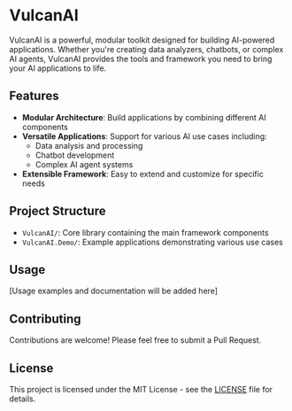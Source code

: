 # VulcanAI

VulcanAI is a powerful, modular toolkit designed for building AI-powered applications. Whether you're creating data analyzers, chatbots, or complex AI agents, VulcanAI provides the tools and framework you need to bring your AI applications to life.

## Features

- **Modular Architecture**: Build applications by combining different AI components
- **Versatile Applications**: Support for various AI use cases including:
  - Data analysis and processing
  - Chatbot development
  - Complex AI agent systems
- **Extensible Framework**: Easy to extend and customize for specific needs


## Project Structure

- `VulcanAI/`: Core library containing the main framework components
- `VulcanAI.Demo/`: Example applications demonstrating various use cases

## Usage

[Usage examples and documentation will be added here]

## Contributing

Contributions are welcome! Please feel free to submit a Pull Request.

## License

This project is licensed under the MIT License - see the [LICENSE](LICENSE) file for details.